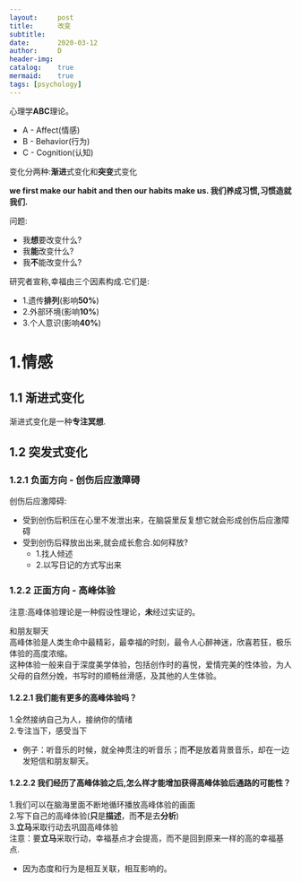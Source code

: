 ```yaml
---
layout:		post
title:		改变
subtitle:	
date:		2020-03-12
author:		D
header-img:
catalog:	true
mermaid:	true
tags: [psychology]
---
```


心理学**ABC**理论。
- A - Affect(情感)
- B - Behavior(行为)
- C - Cognition(认知)

变化分两种:**渐进**式变化和**突变**式变化

**we first make our habit and then our habits make us. 我们养成习惯,习惯造就我们.**

问题:
- 我**想**要改变什么?
- 我**能**改变什么?
- 我**不**能改变什么?

研究者宣称,幸福由三个因素构成.它们是:
- 1.遗传**排列**(影响**50%**)
- 2.外部环境(影响**10%**)
- 3.个人意识(影响**40%**)

# 1.情感
## 1.1 渐进式变化
渐进式变化是一种**专注冥想**.
## 1.2 突发式变化
### 1.2.1 负面方向 - 创伤后应激障碍
创伤后应激障碍:
- 受到创伤后积压在心里不发泄出来，在脑袋里反复想它就会形成创伤后应激障碍
- 受到创伤后释放出出来,就会成长愈合.如何释放?
	- 1.找人倾述
	- 2.以写日记的方式写出来

### 1.2.2 正面方向 - 高峰体验
注意:高峰体验理论是一种假设性理论，**未**经过实证的。

和朋友聊天<br>
高峰体验是人类生命中最精彩，最幸福的时刻，最令人心醉神迷，欣喜若狂，极乐体验的高度浓缩。<br>
这种体验一般来自于深度美学体验，包括创作时的喜悦，爱情完美的性体验，为人父母的自然分娩，书写时的顺畅丝滑感，及其他的人生体验。

#### 1.2.2.1 我们能有更多的高峰体验吗？

1.全然接纳自己为人，接纳你的情绪<br>
2.专注当下，感受当下<br>
- 例子：听音乐的时候，就全神贯注的听音乐；而**不**是放着背景音乐，却在一边发短信和朋友聊天。

#### 1.2.2.2 我们经历了高峰体验之后,怎么样才能增加获得高峰体验后通路的可能性？

1.我们可以在脑海里面不断地循环播放高峰体验的画面<br>
2.写下自己的高峰体验(**只**是**描述**，而**不**是去**分析**)<br>
3.**立马**采取行动去巩固高峰体验<br>
注意：要**立马**采取行动，幸福基点才会提高，而不是回到原来一样的高的幸福基点.<br>
- 因为态度和行为是相互关联，相互影响的。<br>

